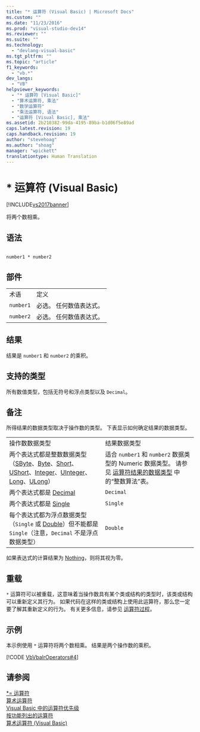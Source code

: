 ```yaml
---
title: "* 运算符 (Visual Basic) | Microsoft Docs"
ms.custom: ""
ms.date: "11/23/2016"
ms.prod: "visual-studio-dev14"
ms.reviewer: ""
ms.suite: ""
ms.technology: 
  - "devlang-visual-basic"
ms.tgt_pltfrm: ""
ms.topic: "article"
f1_keywords: 
  - "vb.*"
dev_langs: 
  - "VB"
helpviewer_keywords: 
  - "* 运算符 [Visual Basic]"
  - "算术运算符, 乘法"
  - "数学运算符"
  - "乘法运算符, 语法"
  - "运算符 [Visual Basic], 乘法"
ms.assetid: 2b210382-99da-4195-89ba-b1d06f5e89ad
caps.latest.revision: 19
caps.handback.revision: 19
author: "stevehoag"
ms.author: "shoag"
manager: "wpickett"
translationtype: Human Translation
---
```

# * 运算符 (Visual Basic)
[!INCLUDE[vs2017banner](../../../csharp/includes/vs2017banner.md)]

将两个数相乘。  
  
## 语法  
  
```  
  
number1 * number2  
```  
  
## 部件  
  
|||  
|-|-|  
|术语|定义|  
|`number1`|必选。  任何数值表达式。|  
|`number2`|必选。  任何数值表达式。|  
  
## 结果  
 结果是 `number1` 和 `number2` 的乘积。  
  
## 支持的类型  
 所有数值类型，包括无符号和浮点类型以及 `Decimal`。  
  
## 备注  
 所得结果的数据类型取决于操作数的类型。  下表显示如何确定结果的数据类型。  
  
|||  
|-|-|  
|操作数数据类型|结果数据类型|  
|两个表达式都是整数数据类型（[SByte](../../../visual-basic/language-reference/data-types/sbyte-data-type.md)、[Byte](../../../visual-basic/language-reference/data-types/byte-data-type.md)、[Short](../../../visual-basic/language-reference/data-types/short-data-type.md)、[UShort](../../../visual-basic/language-reference/data-types/ushort-data-type.md)、[Integer](../../../visual-basic/language-reference/data-types/integer-data-type.md)、[UInteger](../../../visual-basic/language-reference/data-types/uinteger-data-type.md)、[Long](../../../visual-basic/language-reference/data-types/long-data-type.md)、[ULong](../../../visual-basic/language-reference/data-types/ulong-data-type.md)）|适合 `number1` 和 `number2` 数据类型的 Numeric 数据类型。  请参见 [运算符结果的数据类型](../../../visual-basic/language-reference/operators/data-types-of-operator-results.md) 中的“整数算法”表。|  
|两个表达式都是 [Decimal](../../../visual-basic/language-reference/data-types/decimal-data-type.md)|`Decimal`|  
|两个表达式都是 [Single](../../../visual-basic/language-reference/data-types/single-data-type.md)|`Single`|  
|每个表达式都为浮点数据类型（`Single` 或 [Double](../../../visual-basic/language-reference/data-types/double-data-type.md)）但不能都是 `Single`（注意，`Decimal` 不是浮点数据类型）|`Double`|  
  
 如果表达式的计算结果为 [Nothing](../../../visual-basic/language-reference/nothing.md)，则将其视为零。  
  
## 重载  
 `*` 运算符可以被重载，这意味着当操作数具有某个类或结构的类型时，该类或结构可以重新定义其行为。  如果代码在这样的类或结构上使用此运算符，那么您一定要了解其重新定义的行为。  有关更多信息，请参见 [运算符过程](../../../visual-basic/programming-guide/language-features/procedures/operator-procedures.md)。  
  
## 示例  
 本示例使用 `*` 运算符将两个数相乘。  结果是两个操作数的乘积。  
  
 [!CODE [VbVbalrOperators#4](../CodeSnippet/VS_Snippets_VBCSharp/VbVbalrOperators#4)]  
  
## 请参阅  
 [\*\= 运算符](../../../visual-basic/language-reference/operators/multiplication-assignment-operator.md)   
 [算术运算符](../../../visual-basic/language-reference/operators/arithmetic-operators.md)   
 [Visual Basic 中的运算符优先级](../../../visual-basic/language-reference/operators/operator-precedence.md)   
 [按功能列出的运算符](../../../visual-basic/language-reference/operators/operators-listed-by-functionality.md)   
 [算术运算符 \(Visual Basic\)](../../../visual-basic/programming-guide/language-features/operators-and-expressions/arithmetic-operators.md)